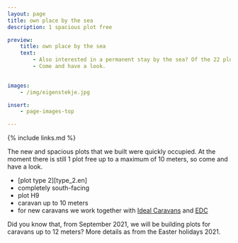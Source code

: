 ```yaml
---
layout: page
title: own place by the sea
description: 1 spacious plot free

preview:
    title: own place by the sea
    text: 
        - Also interested in a permanent stay by the sea? Of the 22 plots that we recently built for residential caravans, there is still one spacious and south-facing site available.
        - Come and have a look.

        
images:
    - /img/eigenstekje.jpg

insert:
    - page-images-top

---
```


{% include links.md %}

The new and spacious plots that we built were quickly occupied. At the moment there is still 1 plot free up to a maximum of 10 meters, so come and have a look.

- [plot type 2][type_2.en]
- completely south-facing
- plot H9
- caravan up to 10 meters
- for new caravans we work together with [Ideal Caravans](https://ideal-caravans.be/) and [EDC](http://www.stacaravancentrum-edc.be/)

Did you know that, from September 2021, we will be building plots for caravans up to 12 meters? More details as from the Easter holidays 2021.



